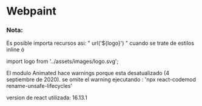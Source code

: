 <h1>Webpaint</h1>

<h3>Nota:</h3>
<p>Es posible importa recursos asi: " url('${logo}') " cuando se trate de estilos inline ó</p>
<p>import logo from '../assets/images/logo.svg';</p>

<p>El modulo Animated hace warnings porque esta desatualizado (4 septiembre de 2020). se omite el warning ejecutando : 'npx react-codemod rename-unsafe-lifecycles'  </p>

<p>version de react utilizada: 16.13.1</p>